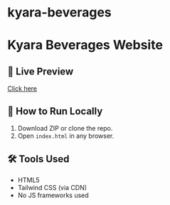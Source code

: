 # kyara-beverages
# Kyara Beverages Website

## 🔗 Live Preview
[Click here]()

## 📁 How to Run Locally
1. Download ZIP or clone the repo.
2. Open `index.html` in any browser.

## 🛠️ Tools Used
- HTML5
- Tailwind CSS (via CDN)
- No JS frameworks used
